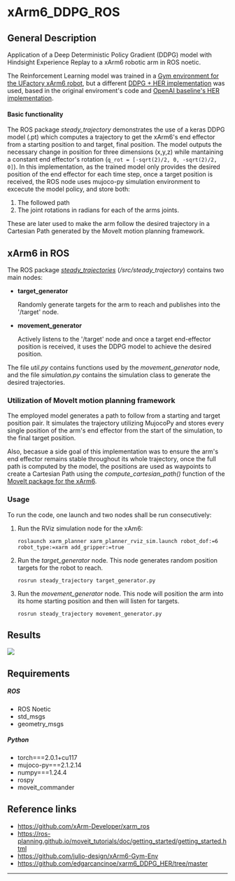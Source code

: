 # xArm6_DDPG_ROS

## General Description
Application of a Deep Deterministic Policy Gradient (DDPG) model with Hindsight Experience Replay to a xArm6 robotic arm in ROS noetic.

The Reinforcement Learning model was trained in a [Gym environment for the UFactory xArm6 robot](https://github.com/julio-design/xArm6-Gym-Env), 
but a different [DDPG + HER implementation](https://github.com/edgarcancinoe/xarm6_DDPG_HER) was used, based in the original enviroment's code and [OpenAI baseline's HER implementation](https://github.com/openai/baselines/tree/master/baselines/her).

#### Basic functionality
The ROS package _steady_trajectory_ demonstrates the use of a keras DDPG model (.pt) which computes a trajectory to get the xArm6's end effector from a starting position to and target, final position. The model outputs the necessary change in position for three dimensions (x,y,z) while mantaining a constant end effector's rotation (`q_rot = [-sqrt(2)/2, 0, -sqrt(2)/2, 0]`).
In this implementation, as the trained model only provides the desired position of the end effector for each time step, once a target position is received, the ROS node uses mujoco-py simulation environment to excecute the model policy, and store both:
1. The followed path
2. The joint rotations in radians for each of the arms joints.

These are later used to make the arm follow the desired trajectory in a Cartesian Path generated by the MoveIt motion planning framework.

## xArm6 in ROS

The ROS package [*steady_trajectories*](https://github.com/edgarcancinoe/xArm6_DDPG_ROS/tree/master/src/steady_trajectory) (_/src/steady_trajectory_) contains two main nodes:
- **target_generator**
  
  Randomly generate targets for the arm to reach and publishes into the '/target' node.
- **movement_generator**

  Actively listens to the '/target' node and once a target end-effector position is received, it uses the DDPG model to achieve the desired position.

The file _util.py_ contains functions used by the _movement_generator_ node, and the file _simulation.py_ contains the simulation class to generate the desired trajectories.

### Utilization of MoveIt motion planning framework
The employed model generates a path to follow from a starting and target position pair. It simulates the trajectory utilizing MujocoPy and stores every single position of the arm's
end effector from the start of the simulation, to the final target position.

Also, becasue a side goal of this implementation was to ensure the arm's end effector remains stable throughout its whole trajectory, once the full path is computed by the model, the positions are used as
waypoints to create a Cartesian Path using the *compute_cartesian_path()* function of the [MoveIt package for the xArm6](https://github.com/xArm-Developer/xarm_ros). 

### Usage
To run the code, one launch and two nodes shall be run consecutively:
1. Run the RViz simulation node for the xAm6:
   ```
   roslaunch xarm_planner xarm_planner_rviz_sim.launch robot_dof:=6 robot_type:=xarm add_gripper:=true
   ```
2. Run the _target_generator_ node. This node generates random position targets for the robot to reach.
   ```
   rosrun steady_trajectory target_generator.py
   ```
3. Run the _movement_generator_ node. This node will position the arm into its home starting position and then will listen for targets.
   ```
   rosrun steady_trajectory movement_generator.py
   ```

## Results
![](https://github.com/edgarcancinoe/xArm6_DDPG_ROS/blob/master/results.gif)

## Requirements
##### ROS
- ROS Noetic
- std_msgs
- geometry_msgs
  
##### Python
- torch===2.0.1+cu117
- mujoco-py===2.1.2.14
- numpy===1.24.4
- rospy
- moveit_commander

## Reference links
- https://github.com/xArm-Developer/xarm_ros
- https://ros-planning.github.io/moveit_tutorials/doc/getting_started/getting_started.html
- https://github.com/julio-design/xArm6-Gym-Env
- https://github.com/edgarcancinoe/xarm6_DDPG_HER/tree/master

---

